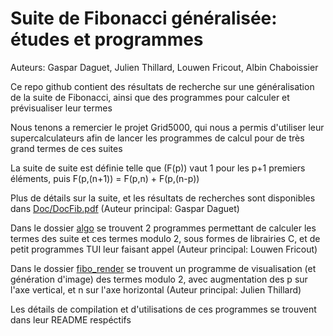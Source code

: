 # Suite de Fibonacci généralisée: études et programmes
Auteurs: Gaspar Daguet, Julien Thillard, Louwen Fricout, Albin Chaboissier

Ce repo github contient des résultats de recherche sur une généralisation de la suite de Fibonacci,
ainsi que des programmes pour calculer et prévisualiser leur termes

Nous tenons a remercier le projet Grid5000, qui nous a permis d'utiliser leur supercalculateurs afin de lancer les programmes de calcul pour de très grand termes de ces suites

La suite de suite est définie telle que (F(p)) vaut 1 pour les p+1 premiers éléments, puis F(p,(n+1)) = F(p,n) + F(p,(n-p))

Plus de détails sur la suite, et les résultats de recherches sont disponibles dans
[Doc/DocFib.pdf](https://github.com/Le-foucheur/FibonacciOrdreP/blob/main/Doc/DocFib.pdf)
(Auteur principal: Gaspar Daguet)

Dans le dossier [algo](https://github.com/Le-foucheur/FibonacciOrdreP/tree/main/algo)
se trouvent 2 programmes permettant de calculer les termes des suite et ces termes modulo 2, sous formes de librairies C, et de petit programmes TUI leur faisant appel
(Auteur principal: Louwen Fricout)

Dans le dossier [fibo_render](https://github.com/Le-foucheur/FibonacciOrdreP/tree/main/fibo_render)
se trouvent un programme de visualisation (et génération d'image) des termes modulo 2, avec augmentation des p sur l'axe vertical, et n sur l'axe horizontal
(Auteur principal: Julien Thillard)

Les détails de compilation et d'utilisations de ces programmes se trouvent dans leur README respéctifs
